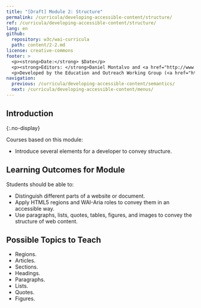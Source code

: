 ```yaml
---
title: "[Draft] Module 2: Structure"
permalink: /curricula/developing-accessible-content/structure/
ref: /curricula/developing-accessible-content/structure/
lang: en
github:
  repository: w3c/wai-curricula
  path: content/2-2.md
license: creative-commons
footer: >
  <p><strong>Date:</strong> $Date</p>
  <p><strong>Editors: </strong>Daniel Montalvo and <a href="http://www.w3.org/People/shadi/">Shadi Abou-Zahra</a>. Contributors: <a href="https://www.w3.org/WAI/EO/EOWG-members">EOWG Participants</a>. </p>
  <p>Developed by the Education and Outreach Working Group (<a href="http://www.w3.org/WAI/EO/">EOWG</a>). Developed with support from the <a href="https://www.w3.org/WAI/about/projects/wai-guide/">WAI-Guide Project</a> funded by the European Commission (EC) under the Horizon 2020 program (Grant Agreement 822245).</p>
navigation:
  previous: /curricula/developing-accessible-content/semantics/
  next: /curricula/developing-accessible-content/menus/
---
```


## Introduction
{:.no-display}

Courses based on this module:

* Introduce several elements for a developer to convey structure.

## Learning Outcomes for Module

Students should be able to:

* Distinguish different parts of a website  or document.
* Apply HTML5 regions and WAI-Aria roles to convey them in an accessible way.
* Use paragraphs, lists, quotes, tables, figures, and images to convey the structure of web content.

## Possible Topics to Teach

* Regions.
* Articles.
* Sections.
* Headings.
* Paragraphs.
* Lists.
* Quotes.
* Figures.


